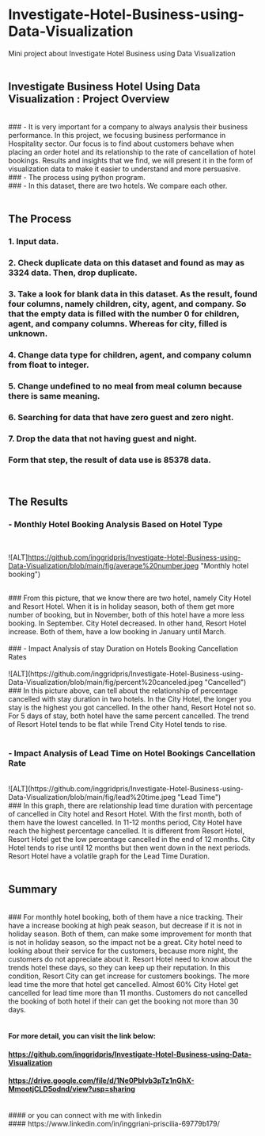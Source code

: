 # Investigate-Hotel-Business-using-Data-Visualization
Mini project about Investigate Hotel Business using Data Visualization <br>
<br>

## Investigate Business Hotel Using Data Visualization : Project Overview <br>
<br>
### -	It is very important for a company to always analysis their business performance. In this project, we focusing business performance in Hospitality sector. Our focus is to find about customers behave when placing an order hotel and its relationship to the rate of cancellation of hotel bookings. Results and insights that we find, we will present it in the form of visualization data to make it easier to understand and more persuasive.<br>
### -	The process using python program.<br>
### - In this dataset, there are two hotels. We compare each other.<br>
<br>

## The Process<br>
### 1.	Input data.<br>
### 2.	Check duplicate data on this dataset and found as may as 3324 data. Then, drop duplicate.<br>
### 3.	Take a look for blank data in this dataset. As the result, found four columns, namely children, city, agent, and company. So that the empty data is filled with the number 0 for children, agent, and company columns. Whereas for city, filled is unknown.<br>
### 4.	Change data type for children, agent, and company column from float to integer.<br>
### 5.	Change undefined to no meal from meal column because there is same meaning.<br>
### 6.	Searching for data that have zero guest and zero night.<br>
### 7.	Drop the data that not having guest and night.<br>
### Form that step, the result of data use is 85378 data.<br>
<br>

## The Results<br>
### -	Monthly Hotel Booking Analysis Based on Hotel Type<br>
<br>

![ALT]https://github.com/inggridpris/Investigate-Hotel-Business-using-Data-Visualization/blob/main/fig/average%20number.jpeg "Monthly hotel booking")

<br>
### From this picture, that we know there are two hotel, namely City Hotel and Resort Hotel. When it is in holiday season, both of them get more number of booking, but in November, both of this hotel have a more less booking. In September. City Hotel decreased. In other hand, Resort Hotel increase. Both of them, have a low booking in January until March.<br>

<br>
### -	Impact Analysis of stay Duration on Hotels Booking Cancellation Rates<br>
<br>
![ALT](https://github.com/inggridpris/Investigate-Hotel-Business-using-Data-Visualization/blob/main/fig/percent%20canceled.jpeg "Cancelled")
<br>
### In this picture above, can tell about the relationship of percentage cancelled with stay duration in two hotels. In the City Hotel, the longer you stay is the highest you got cancelled. In the other hand, Resort Hotel not so. For 5 days of stay, both hotel have the same percent cancelled. The trend of Resort Hotel tends to be flat while Trend City Hotel tends to rise.<br>
<br>

### -	Impact Analysis of Lead Time on Hotel Bookings Cancellation Rate<br>
<br>
![ALT](https://github.com/inggridpris/Investigate-Hotel-Business-using-Data-Visualization/blob/main/fig/lead%20time.jpeg "Lead Time")
<br>
### In this graph, there are relationship lead time duration with percentage of cancelled in City hotel and Resort Hotel. With the first month, both of them have the lowest cancelled. In 11-12 months period, City Hotel have reach the highest percentage cancelled. It is different from Resort Hotel, Resort Hotel get the low percentage cancelled in the end of 12 months. City Hotel tends to rise until 12 months but then went down in the next periods. Resort Hotel have a volatile graph for the Lead Time Duration.<br>
<br>

## Summary <br>
<br>
### For monthly hotel booking, both of them have a nice tracking. Their have a increase booking at high peak season, but decrease if it is not in holiday season. Both of them, can make some improvement for month that is not in holiday season, so the impact not be a great. City hotel need to looking about their service for the customers, because more night, the customers do not appreciate about it. Resort Hotel need to know about the trends hotel these days, so they can keep up their reputation. In this condition, Resort City can get increase for customers bookings. The more lead time the more that hotel get cancelled. Almost 60% City Hotel get cancelled for lead time more than 11 months. Customers do not cancelled the booking of both hotel if their can get the booking not more than 30 days. <br>
<br>

#### For more detail, you can visit the link below:<br>
#### https://github.com/inggridpris/Investigate-Hotel-Business-using-Data-Visualization <br>
#### https://drive.google.com/file/d/1Ne0Pblvb3pTz1nGhX-MmootjCLD5odnd/view?usp=sharing <br>
<br>
#### or you can connect with me with linkedin <br>
#### https://www.linkedin.com/in/inggriani-priscilia-69779b179/ <br>
